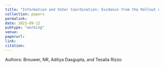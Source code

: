 ```yaml
---
title: "Information and Voter Coordination: Evidence from the Rollout of Cellular Networks in the Developing World"
collection: papers
permalink: 
date: 2023-09-12 
pubtype: "working"
venue: 
paperurl: 
link: 
citation: 
---
```


Authors: Brouwer, NR, Aditya Dasgupta, and Tesalia Rizzo

